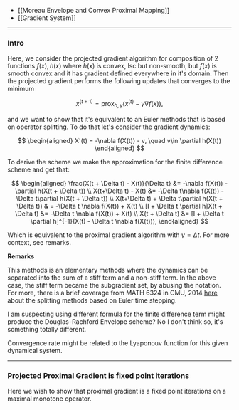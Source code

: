 * [[Moreau Envelope and Convex Proximal Mapping]]
* [[Gradient System]]

---
### **Intro**

Here, we consider the projected gradient algorithm for composition of 2 functions $f(x), h(x)$ where $h(x)$ is convex, lsc but non-smooth, but $f(x)$ is smooth convex and it has gradient defined everywhere in it's domain. Then the projected gradient performs the following updates that converges to the minimum

$$
x^{(t + 1)} = \text{prox}_{h, \gamma}(x^{(t)} - \gamma\nabla f(x)), 
$$

and we want to show that it's equivalent to an Euler methods that is based on operator splitting. To do that let's consider the gradient dynamics: 

$$
\begin{aligned}
    X'(t) = -\nabla f(X(t)) - v, \quad  v\in \partial h(X(t))
\end{aligned}
$$

To derive the scheme we make the approximation for the finite difference scheme and get that: 

$$
\begin{aligned}
    \frac{X(t + \Delta t) - X(t)}{\Delta t} &= 
    -\nabla f(X(t)) - \partial h(X(t + \Delta t))
    \\
    X(t+\Delta t) - X(t) &= -\Delta t\nabla f(X(t)) - \Delta t\partial h(X(t + \Delta t))
    \\
    X(t+\Delta t) + \Delta t\partial h(X(t + \Delta t)) 
    & = -\Delta t \nabla f(X(t))  + X(t)
    \\
    [I + \Delta t \partial h]X(t + \Delta t) &= 
    -\Delta t \nabla f(X(t)) + X(t)
    \\
    X(t + \Delta t) &= 
    [I + \Delta t \partial h]^{-1}(X(t) - \Delta t \nabla f(X(t))), 
\end{aligned}
$$

Which is equivalent to the proximal gradient algorithm with $\gamma = \Delta t$. For more context, see remarks. 

**Remarks**

This methods is an elementary methods where the dynamics can be separated into the sum of a stiff term and a non-stiff term. In the above case, the stiff term became the subgradient set, by abusing the notation. For more, there is a brief coverage from MATH 6324 in CMU, 2014 [here](http://runge.math.smu.edu/Courses/Math6321_Fall14/_downloads/imex.pdf) about the splitting methods based on Euler time stepping. 

I am suspecting using different formula for the finite difference term might produce the Douglas–Rachford Envelope scheme? No I don't think so, it's something totally different. 

Convergence rate might be related to the Lyaponouv function for this given dynamical system. 

---
### **Projected Proximal Gradient is fixed point iterations**

Here we wish to show that proximal gradient is a fixed point iterations on a maximal monotone operator. 

